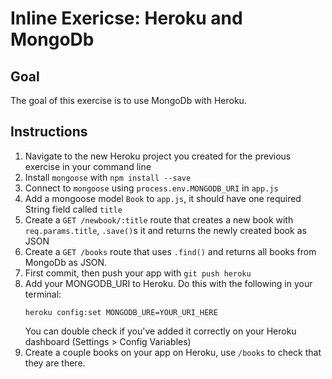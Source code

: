 # Inline Exericse: Heroku and MongoDb

## Goal

The goal of this exercise is to use MongoDb with Heroku.

## Instructions

1. Navigate to the new Heroku project you created for the previous exercise in your command line
1. Install `mongoose` with `npm install --save`
1. Connect to `mongoose` using `process.env.MONGODB_URI` in `app.js`
1. Add a mongoose model `Book` to `app.js`, it should have one required String
   field called `title`
1. Create a `GET /newbook/:title` route that creates a new book with
   `req.params.title`, `.save()`s it and returns the newly created book as JSON
1. Create a `GET /books` route that uses `.find()` and returns all books from
   MongoDb as JSON.
1. First commit, then push your app with `git push heroku`
1. Add your MONGODB_URI to Heroku. Do this with the following in your terminal:
    ```
    heroku config:set MONGODB_URE=YOUR_URI_HERE
    ```
    You can double check if you've added it correctly on your Heroku dashboard (Settings > Config Variables)
1. Create a couple books on your app on Heroku, use `/books` to check that they
   are there.
